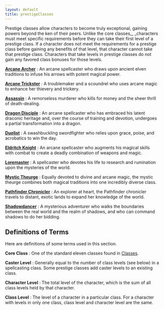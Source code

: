 ```yaml
---
layout: default
title: prestigeClasses
---
```

Prestige classes allow characters to become truly exceptional, gaining powers beyond the ken of their peers. Unlike the core classes_, _characters must meet specific requirements before they can take their first level of a prestige class. If a character does not meet the requirements for a prestige class before gaining any benefits of that level, that character cannot take that prestige class. Characters that take levels in prestige classes do not gain any favored class bonuses for those levels.

**[Arcane Archer](prestigeClasses/arcaneArcher#_arcane-archer)** : An arcane spellcaster who draws upon ancient elven traditions to infuse his arrows with potent magical power.

**[Arcane Trickster](prestigeClasses/arcaneTrickster#_arcane-trickster)** : A troublemaker and a scoundrel who uses arcane magic to enhance her thievery and trickery.

**[Assassin](prestigeClasses/assassin#_assassin)** : A remorseless murderer who kills for money and the sheer thrill of death-dealing.

**[Dragon Disciple](prestigeClasses/dragonDisciple#_dragon-disciple)** : An arcane spellcaster who has embraced his latent draconic heritage and, over the course of training and devotion, undergoes a partial transformation into a dragon.

**[Duelist](prestigeClasses/duelist#_duelist)** : A swashbuckling swordfighter who relies upon grace, poise, and acrobatics to win the day.

**[Eldritch Knight](prestigeClasses/eldritchKnight#_eldritch-knight)** : An arcane spellcaster who augments his magical skills with combat to create a deadly combination of weapons and magic.

**[Loremaster](prestigeClasses/loremaster#_loremaster)** : A spellcaster who devotes his life to research and rumination upon the mysteries of the world.

**[Mystic Theurge](prestigeClasses/mysticTheurge#_mystic-theurge)** : Equally devoted to divine and arcane magic, the mystic theurge combines both magical traditions into one incredibly diverse class.

**[Pathfinder Chronicler](prestigeClasses/pathfinderChronicler#_pathfinder-chronicler)** : An explorer at heart, the Pathfinder chronicler travels to distant, exotic lands to expand her knowledge of the world.

**[Shadowdancer](prestigeClasses/shadowdancer#_shadowdancer)** : A mysterious adventurer who walks the boundaries between the real world and the realm of shadows, and who can command shadows to do her bidding.

## Definitions of Terms

Here are definitions of some terms used in this section.

**Core Class** : One of the standard eleven classes found in [Classes](classes).

**Caster Level** : Generally equal to the number of class levels (see below) in a spellcasting class. Some prestige classes add caster levels to an existing class.

**Character Level** : The total level of the character, which is the sum of all class levels held by that character.

**Class Level** : The level of a character in a particular class. For a character with levels in only one class, class level and character level are the same.


